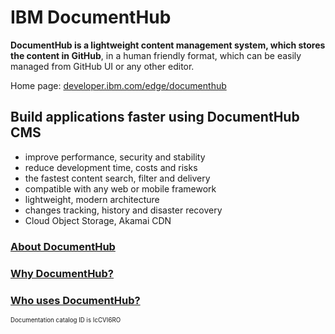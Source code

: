 # IBM DocumentHub


**DocumentHub is a lightweight content management system, which stores the content in GitHub**, in a human friendly format, which can be easily managed from GitHub UI or any other editor.

Home page: [developer.ibm.com/edge/documenthub](https://developer.ibm.com/edge/documenthub)


## Build applications faster using DocumentHub CMS

- improve performance, security and stability
- reduce development time, costs and risks
- the fastest content search, filter and delivery
- compatible with any web or mobile framework
- lightweight, modern architecture
- changes tracking, history and disaster recovery
- Cloud Object Storage, Akamai CDN

### [About DocumentHub](https://github.com/IBM-DocumentHub/Documentation/blob/master/documentation%20en/01%20About%20DocumentHub.md)

### [Why DocumentHub?](https://github.com/IBM-DocumentHub/Documentation/blob/master/documentation%20en/01.10%20Why%20DocumentHub.md)

### [Who uses DocumentHub?](https://github.com/IBM-DocumentHub/Documentation/blob/master/documentation%20en/01.20%20Who%20uses%20DocumentHub.md)


<sub><sup>Documentation catalog ID is IcCVI6RO</sup></sub>
